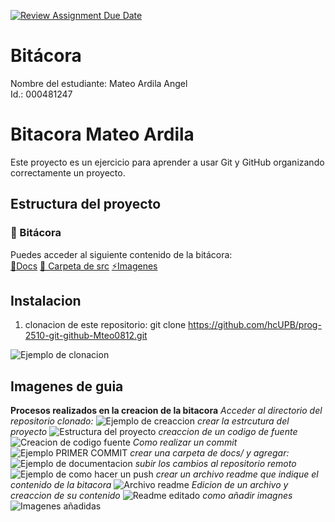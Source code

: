 [![Review Assignment Due Date](https://classroom.github.com/assets/deadline-readme-button-22041afd0340ce965d47ae6ef1cefeee28c7c493a6346c4f15d667ab976d596c.svg)](https://classroom.github.com/a/3WK28ho-)
# Bitácora
Nombre del estudiante: Mateo Ardila Angel  
Id.: 000481247

# Bitacora Mateo Ardila 
Este proyecto es un ejercicio para aprender a usar Git y GitHub organizando correctamente un proyecto.

## Estructura del proyecto 

### 📂 Bitácora

Puedes acceder al siguiente contenido de la bitácora:  
[📜Docs](./docs/repositorio_local.md)
[📌 Carpeta de src](./src/.gitignore)
[⚡Imagenes](./imagens)

## Instalacion 
1. clonacion de este repositorio:
   git clone https://github.com/hcUPB/prog-2510-git-github-Mteo0812.git

![Ejemplo de clonacion](../images/repo_clonado.png)

## Imagenes de guia 
**Procesos realizados en la creacion de la bitacora**
*Acceder al directorio del repositorio clonado:*
![Ejemplo de creaccion](../images/repo_creado.png)
*crear la estrcutura del proyecto*
![Estructura del proyecto](../images/Estructura.png)
*creaccion de un codigo de fuente*
![Creacion de codigo fuente](../images/src.png)
*Como realizar un commit*
![Ejemplo PRIMER COMMIT](../images/commit.png)
*crear una carpeta de docs/ y agregar:*
![Ejemplo de documentacion](../images/docs.png)
*subir los cambios al repositorio remoto*
![Ejemplo de como hacer un push](../images/push.png)
*crear un archivo readme que indique el contenido de la bitacora*
![Archivo readme](../images/readme.png)
*Edicion de un archivo y creaccion de su contenido*
![Readme editado](../images/readme_2.png)
*como añadir imagnes*
![Imagenes añadidas](../images/Imagenes.png)




